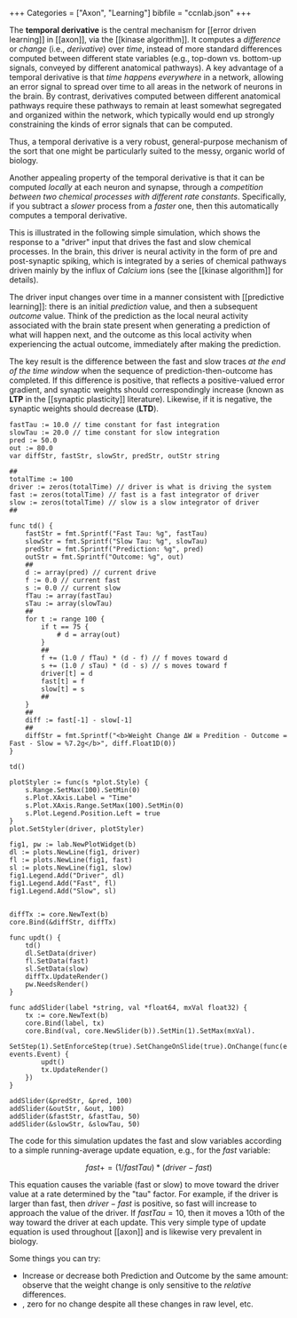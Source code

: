 +++
Categories = ["Axon", "Learning"]
bibfile = "ccnlab.json"
+++

The **temporal derivative** is the central mechanism for [[error driven learning]] in [[axon]], via the [[kinase algorithm]]. It computes a _difference_ or _change_ (i.e., _derivative_) over _time_, instead of more standard differences computed between different state variables (e.g., top-down vs. bottom-up signals, conveyed by different anatomical pathways). A key advantage of a temporal derivative is that _time happens everywhere_ in a network, allowing an error signal to spread over time to all areas in the network of neurons in the brain. By contrast, derivatives computed between different anatomical pathways require these pathways to remain at least somewhat segregated and organized within the network, which typically would end up strongly constraining the kinds of error signals that can be computed.

Thus, a temporal derivative is a very robust, general-purpose mechanism of the sort that one might be particularly suited to the messy, organic world of biology.

Another appealing property of the temporal derivative is that it can be computed _locally_ at each neuron and synapse, through a _competition between two chemical processes with different rate constants_. Specifically, if you subtract a _slower_ process from a _faster_ one, then this automatically computes a temporal derivative. 

This is illustrated in the following simple simulation, which shows the response to a "driver" input that drives the fast and slow chemical processes. In the brain, this driver is neural activity in the form of pre and post-synaptic spiking, which is integrated by a series of chemical pathways driven mainly by the influx of _Calcium_ ions (see the [[kinase algorithm]] for details).

The driver input changes over time in a manner consistent with [[predictive learning]]: there is an initial _prediction_ value, and then a subsequent _outcome_ value. Think of the prediction as the local neural activity associated with the brain state present when generating a prediction of what will happen next, and the outcome as this local activity when experiencing the actual outcome, immediately after making the prediction.

The key result is the difference between the fast and slow traces _at the end of the time window_ when the sequence of prediction-then-outcome has completed. If this difference is positive, that reflects a positive-valued error gradient, and synaptic weights should correspondingly increase (known as **LTP** in the [[synaptic plasticity]] literature). Likewise, if it is negative, the synaptic weights should decrease (**LTD**).

```Goal
fastTau := 10.0 // time constant for fast integration
slowTau := 20.0 // time constant for slow integration
pred := 50.0
out := 80.0
var diffStr, fastStr, slowStr, predStr, outStr string

##
totalTime := 100
driver := zeros(totalTime) // driver is what is driving the system
fast := zeros(totalTime) // fast is a fast integrator of driver
slow := zeros(totalTime) // slow is a slow integrator of driver
##

func td() {
    fastStr = fmt.Sprintf("Fast Tau: %g", fastTau)
    slowStr = fmt.Sprintf("Slow Tau: %g", slowTau)
    predStr = fmt.Sprintf("Prediction: %g", pred)
    outStr = fmt.Sprintf("Outcome: %g", out)
    ##
    d := array(pred) // current drive
    f := 0.0 // current fast
    s := 0.0 // current slow
    fTau := array(fastTau)
    sTau := array(slowTau)
    ##
    for t := range 100 {
        if t == 75 {
            # d = array(out)
        }
        ##
        f += (1.0 / fTau) * (d - f) // f moves toward d
        s += (1.0 / sTau) * (d - s) // s moves toward f
        driver[t] = d
        fast[t] = f
        slow[t] = s
        ##
    }
    ##
    diff := fast[-1] - slow[-1]
    ##
    diffStr = fmt.Sprintf("<b>Weight Change ΔW ≅ Predition - Outcome = Fast - Slow = %7.2g</b>", diff.Float1D(0))
}

td()

plotStyler := func(s *plot.Style) {
    s.Range.SetMax(100).SetMin(0)
    s.Plot.XAxis.Label = "Time"
    s.Plot.XAxis.Range.SetMax(100).SetMin(0)
	s.Plot.Legend.Position.Left = true
}
plot.SetStyler(driver, plotStyler) 

fig1, pw := lab.NewPlotWidget(b)
dl := plots.NewLine(fig1, driver)
fl := plots.NewLine(fig1, fast)
sl := plots.NewLine(fig1, slow)
fig1.Legend.Add("Driver", dl)
fig1.Legend.Add("Fast", fl)
fig1.Legend.Add("Slow", sl)


diffTx := core.NewText(b)
core.Bind(&diffStr, diffTx)

func updt() {
    td()
    dl.SetData(driver)
    fl.SetData(fast)
    sl.SetData(slow)
    diffTx.UpdateRender()
    pw.NeedsRender()
}

func addSlider(label *string, val *float64, mxVal float32) {
    tx := core.NewText(b)
    core.Bind(label, tx)
    core.Bind(val, core.NewSlider(b)).SetMin(1).SetMax(mxVal).
        SetStep(1).SetEnforceStep(true).SetChangeOnSlide(true).OnChange(func(e events.Event) {
    	updt()
        tx.UpdateRender()
    })
}

addSlider(&predStr, &pred, 100)
addSlider(&outStr, &out, 100)
addSlider(&fastStr, &fastTau, 50)
addSlider(&slowStr, &slowTau, 50)
```

The code for this simulation updates the fast and slow variables according to a simple running-average update equation, e.g., for the $fast$ variable:

$$ fast += (1 / fastTau) * (driver - fast) $$

This equation causes the variable (fast or slow) to move toward the driver value at a rate determined by the "tau" factor. For example, if the driver is larger than fast, then $driver - fast$ is positive, so fast will increase to approach the value of the driver. If $fastTau = 10$, then it moves a 10th of the way toward the driver at each update. This very simple type of update equation is used throughout [[axon]] and is likewise very prevalent in biology.

Some things you can try:

* Increase or decrease both Prediction and Outcome by the same amount: observe that the weight change is only sensitive to the _relative_ differences. 
* , zero for no change despite all these changes in raw level, etc.

